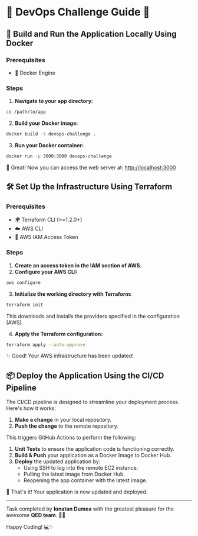 # 🌟 DevOps Challenge Guide 🌟

## 🚀 Build and Run the Application Locally Using Docker

### Prerequisites

- 🐳 Docker Engine

### Steps

1. **Navigate to your app directory:**

```bash
cd /path/to/app
```

2. **Build your Docker image:**

```bash
docker build -t devops-challenge .
```

3. **Run your Docker container:**

```bash
docker run -p 3000:3000 devops-challenge
```

🎉 Great! Now you can access the web server at: [http://localhost:3000](http://localhost:3000)

## 🛠️ Set Up the Infrastructure Using Terraform

### Prerequisites

- 🌍 Terraform CLI (>=1.2.0+)
- ☁️ AWS CLI
- 🔑 AWS IAM Access Token

### Steps

1. **Create an access token in the IAM section of AWS.**
2. **Configure your AWS CLI:**

```bash
aws configure
```

3. **Initialize the working directory with Terraform:**

```bash
terraform init
```

This downloads and installs the providers specified in the configuration (AWS).

4. **Apply the Terraform configuration:**

```bash
terraform apply --auto-approve
```

✨ Good! Your AWS infrastructure has been updated!

## 📦 Deploy the Application Using the CI/CD Pipeline

The CI/CD pipeline is designed to streamline your deployment process. Here's how it works:

1. **Make a change** in your local repository.
2. **Push the change** to the remote repository.

This triggers GitHub Actions to perform the following:

1. **Unit Tests** to ensure the application code is functioning correctly.
2. **Build & Push** your application as a Docker Image to Docker Hub.
3. **Deploy** the updated application by:
   - Using SSH to log into the remote EC2 instance.
   - Pulling the latest image from Docker Hub.
   - Reopening the app container with the latest image.

🎉 That's it! Your application is now updated and deployed.

---

Task completed by **Ionatan Dumea** with the greatest pleasure for the awesome **QED team**. 🚀🎉

Happy Coding! 💻✨
